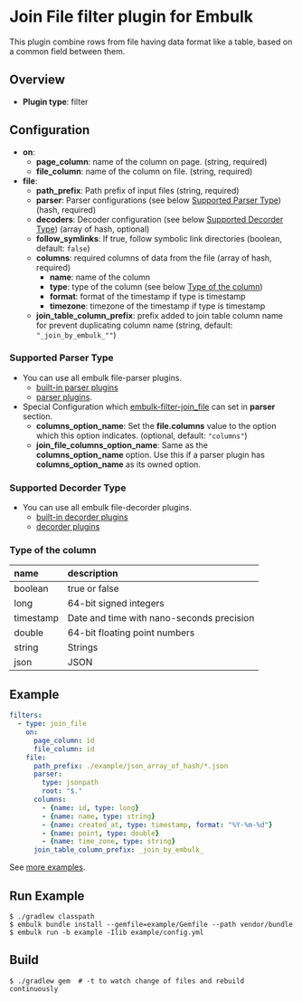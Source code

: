 # Join File filter plugin for Embulk

This plugin combine rows from file having data format like a table, based on a common field between them.

## Overview

* **Plugin type**: filter

## Configuration

* **on**:
  * **page_column**: name of the column on page. (string, required)
  * **file_column**: name of the column on file. (string, required)
* **file**:
  * **path_prefix**: Path prefix of input files (string, required)
  * **parser**: Parser configurations (see below [Supported Parser Type](#supported-parser-type)) (hash, required)
  * **decoders**: Decoder configuration (see below [Supported Decorder Type](#supported-decorder-type)) (array of hash, optional)
  * **follow_symlinks**: If true, follow symbolic link directories (boolean, default: `false`)
  * **columns**: required columns of data from the file (array of hash, required)
    * **name**: name of the column
    * **type**: type of the column (see below [Type of the column](#type-of-the-column))
    * **format**: format of the timestamp if type is timestamp
    * **timezone**: timezone of the timestamp if type is timestamp
  * **join_table_column_prefix**: prefix added to join table column name for prevent duplicating column name (string, default: `"_join_by_embulk_""`)

### Supported Parser Type

* You can use all embulk file-parser plugins.
  * [built-in parser plugins](http://www.embulk.org/docs/built-in.html)
  * [parser plugins](http://www.embulk.org/plugins/#file-parser).
* Special Configuration which [embulk-filter-join_file](./) can set in **parser** section.
  * **columns_option_name**: Set the **file.columns** value to the option which this option indicates. (optional, default: `"columns"`)
  * **join_file_columns_option_name**: Same as the **columns_option_name** option. Use this if a parser plugin has **columns_option_name** as its owned option.

### Supported Decorder Type

* You can use all embulk file-decorder plugins.
  * [built-in decorder plugins](http://www.embulk.org/docs/built-in.html)
  * [decorder plugins](http://www.embulk.org/plugins/#file-decoder)

### Type of the column

|name|description|
|:---|:---|
|boolean|true or false|
|long|64-bit signed integers|
|timestamp|Date and time with nano-seconds precision|
|double|64-bit floating point numbers|
|string|Strings|
|json|JSON|

## Example

```yaml
filters:
  - type: join_file
    on:
      page_column: id
      file_column: id
    file:
      path_prefix: ./example/json_array_of_hash/*.json
      parser:
        type: jsonpath
        root: "$."
      columns:
        - {name: id, type: long}
        - {name: name, type: string}
        - {name: created_at, type: timestamp, format: "%Y-%m-%d"}
        - {name: point, type: double}
        - {name: time_zone, type: string}
      join_table_column_prefix: _join_by_embulk_
```

See [more examples](./example).

## Run Example

```
$ ./gradlew classpath
$ embulk bundle install --gemfile=example/Gemfile --path vendor/bundle
$ embulk run -b example -Ilib example/config.yml
```

## Build

```
$ ./gradlew gem  # -t to watch change of files and rebuild continuously
```
